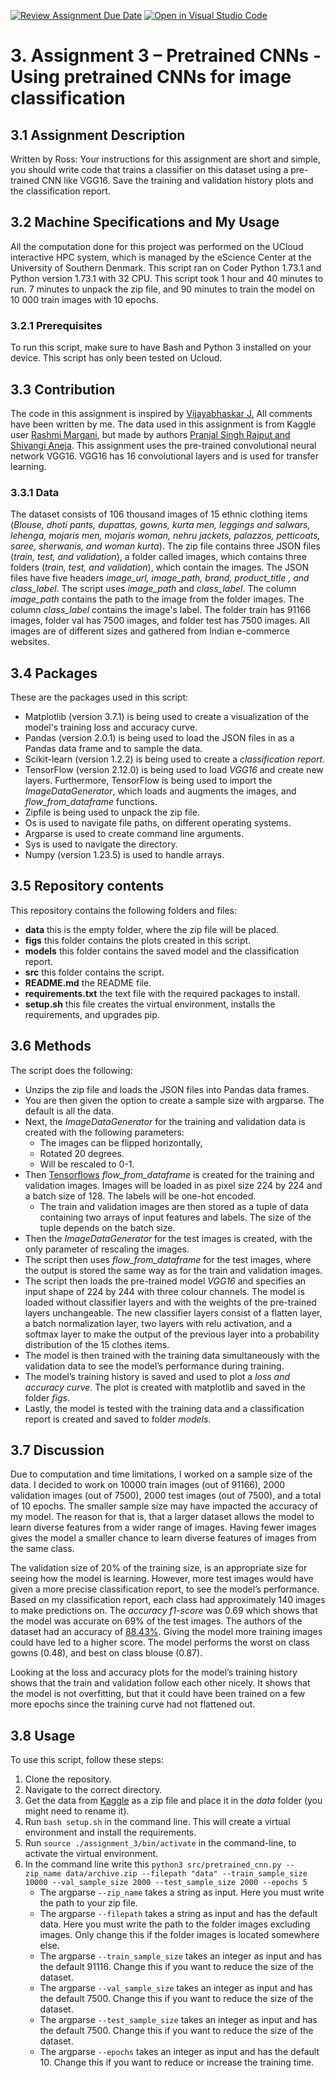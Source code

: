 
[![Review Assignment Due Date](https://classroom.github.com/assets/deadline-readme-button-24ddc0f5d75046c5622901739e7c5dd533143b0c8e959d652212380cedb1ea36.svg)](https://classroom.github.com/a/Aj7Sf-j_)
[![Open in Visual Studio Code](https://classroom.github.com/assets/open-in-vscode-718a45dd9cf7e7f842a935f5ebbe5719a5e09af4491e668f4dbf3b35d5cca122.svg)](https://classroom.github.com/online_ide?assignment_repo_id=10866021&assignment_repo_type=AssignmentRepo)

# 3. Assignment 3 – Pretrained CNNs - Using pretrained CNNs for image classification
## 3.1 Assignment Description
Written by Ross: 
Your instructions for this assignment are short and simple, you should write code that trains a classifier on this dataset using a pre-trained CNN like VGG16. Save the training and validation history plots and the classification report.
## 3.2 Machine Specifications and My Usage
All the computation done for this project was performed on the UCloud interactive HPC system, which is managed by the eScience Center at the University of Southern Denmark. This script ran on Coder Python 1.73.1 and Python version 1.73.1 with 32 CPU. This script took 1 hour and 40 minutes to run. 7 minutes to unpack the zip file, and 90 minutes to train the model on 10 000 train images with 10 epochs.
### 3.2.1 Prerequisites 
To run this script, make sure to have Bash and Python 3 installed on your device. This script has only been tested on Ucloud. 
## 3.3 Contribution
The code in this assignment is inspired by [Vijayabhaskar J.](https://vijayabhaskar96.medium.com/tutorial-on-keras-flow-from-dataframe-1fd4493d237c) All comments have been written by me. The data used in this assignment is from Kaggle user [Rashmi Margani](https://www.kaggle.com/datasets/validmodel/indo-fashion-dataset), but made by authors [Pranjal Singh Rajput and Shivangi Aneja](https://arxiv.org/abs/2104.02830).
This assignment uses the pre-trained convolutional neural network VGG16. VGG16 has 16 convolutional layers and is used for transfer learning.
### 3.3.1 Data
The dataset consists of 106 thousand images of 15 ethnic clothing items (_Blouse, dhoti pants, dupattas, gowns, kurta men, leggings and salwars, lehenga, mojaris men, mojaris woman, nehru jackets, palazzos, petticoats, saree, sherwanis, and woman kurta_). The zip file contains three JSON files (_train, test, and validation_), a folder called images, which contains three folders (_train, test, and validation_), which contain the images. The JSON files have five headers _image_url, image_path, brand, product_title , and class_label_. The script uses _image_path_ and _class_label_. The column _image_path_ contains the path to the image from the folder images. The column _class_label_ contains the image's label. The folder train has 91166 images, folder val has 7500 images, and folder test has 7500 images. All images are of different sizes and gathered from Indian e-commerce websites.
## 3.4 Packages
These are the packages used in this script:
-	Matplotlib (version 3.7.1) is being used to create a visualization of the model's training loss and accuracy curve.
-	Pandas (version 2.0.1) is being used to load the JSON files in as a Pandas data frame and to sample the data.
-	Scikit-learn (version 1.2.2) is being used to create a _classification report_.
-	TensorFlow (version 2.12.0) is being used to load _VGG16_ and create new layers. Furthermore, TensorFlow is being used to import the _ImageDataGenerator_, which loads and augments the images, and _flow_from_dataframe_ functions.
-	Zipfile is being used to unpack the zip file.
-	Os is used to navigate file paths, on different operating systems.
-	Argparse is used to create command line arguments.
-	Sys is used to navigate the directory.
-	Numpy (version 1.23.5) is used to handle arrays.
## 3.5 Repository contents
This repository contains the following folders and files:
-	**data** this is the empty folder, where the zip file will be placed.
-	**figs** this folder contains the plots created in this script.
-	**models** this folder contains the saved model and the classification report.
-	**src** this folder contains the script.
-	**README.md** the README file.
-	**requirements.txt** the text file with the required packages to install.
-	**setup.sh** this file creates the virtual environment, installs the requirements, and upgrades pip.
## 3.6 Methods 
The script does the following: 
- Unzips the zip file and loads the JSON files into Pandas data frames. 
- You are then given the option to create a sample size with argparse. The default is all the data. 
- Next, the _ImageDataGenerator_ for the training and validation data is created with the following parameters: 
    - The images can be flipped horizontally, 
    - Rotated 20 degrees.
    - Will be rescaled to 0-1. 
- Then [Tensorflows](https://www.tensorflow.org/api_docs/python/tf/keras/preprocessing/image/ImageDataGenerator#flow_from_dataframe) _flow_from_dataframe_ is created for the training and validation images. Images will be loaded in as pixel size 224 by 224 and a batch size of 128. The labels will be one-hot encoded.
    - The train and validation images are then stored as a tuple of data containing two arrays of input features and labels. The size of the tuple depends on the batch size. 
- Then the _ImageDataGenerator_ for the test images is created, with the only parameter of rescaling the images. 
- The script then uses _flow_from_dataframe_ for the test images, where the output is stored the same way as for the train and validation images. 
- The script then loads the pre-trained model _VGG16_ and specifies an input shape of 224 by 244 with three colour channels. The model is loaded without classifier layers and with the weights of the pre-trained layers unchangeable. The new classifier layers consist of a flatten layer, a batch normalization layer, two layers with relu activation, and a softmax layer to make the output of the previous layer into a probability distribution of the 15 clothes items. 
- The model is then trained with the training data simultaneously with the validation data to see the model’s performance during training. 
- The model’s training history is saved and used to plot a _loss and accuracy curve_. The plot is created with matplotlib and saved in the folder _figs_. 
- Lastly, the model is tested with the training data and a classification report is created and saved to folder _models_.
## 3.7 Discussion
Due to computation and time limitations, I worked on a sample size of the data. I decided to work on 10000 train images (out of 91166), 2000 validation images (out of 7500), 2000 test images (out of 7500), and a total of 10 epochs. The smaller sample size may have impacted the accuracy of my model. The reason for that is, that a larger dataset allows the model to learn diverse features from a wider range of images. Having fewer images gives the model a smaller chance to learn diverse features of images from the same class. 

The validation size of 20% of the training size, is an appropriate size for seeing how the model is learning. However, more test images would have given a more precise classification report, to see the model’s performance. Based on my classification report, each class had approximately 140 images to make predictions on. The _accuracy f1-score_ was 0.69 which shows that the model was accurate on 69% of the test images. The authors of the dataset had an accuracy of [88.43%](https://arxiv.org/abs/2104.02830). Giving the model more training images could have led to a higher score. The model performs the worst on class gowns (0.48), and best on class blouse (0.87).

Looking at the loss and accuracy plots for the model’s training history shows that the train and validation follow each other nicely. It shows that the model is not overfitting, but that it could have been trained on a few more epochs since the training curve had not flattened out. 
## 3.8 Usage 
To use this script, follow these steps:
1.	Clone the repository.
2.	Navigate to the correct directory.
3.	Get the data from [Kaggle](https://www.kaggle.com/datasets/validmodel/indo-fashion-dataset) as a zip file and place it in the _data_ folder (you might need to rename it).
4.	Run ``bash setup.sh`` in the command line. This will create a virtual environment and install the requirements.
5.	Run ``source ./assignment_3/bin/activate`` in the command-line, to activate the virtual environment.
6.	In the command line write this ``python3 src/pretrained_cnn.py --zip_name data/archive.zip --filepath "data" --train_sample_size 10000 --val_sample_size 2000 --test_sample_size 2000 --epochs 5``
    - The argparse ``--zip_name`` takes a string as input. Here you must write the path to your zip file.
    - The argparse ``--filepath`` takes a string as input and has the default data. Here you must write the path to the folder images excluding images. Only change this if the folder images is located somewhere else.
    - The argparse ``--train_sample_size`` takes an integer as input and has the default 91116. Change this if you want to reduce the size of the dataset.
    - The argparse ``--val_sample_size`` takes an integer as input and has the default 7500. Change this if you want to reduce the size of the dataset.
    - The argparse ``--test_sample_size`` takes an integer as input and has the default 7500. Change this if you want to reduce the size of the dataset.
    - The argparse ``--epochs`` takes an integer as input and has the default 10. Change this if you want to reduce or increase the training time.

